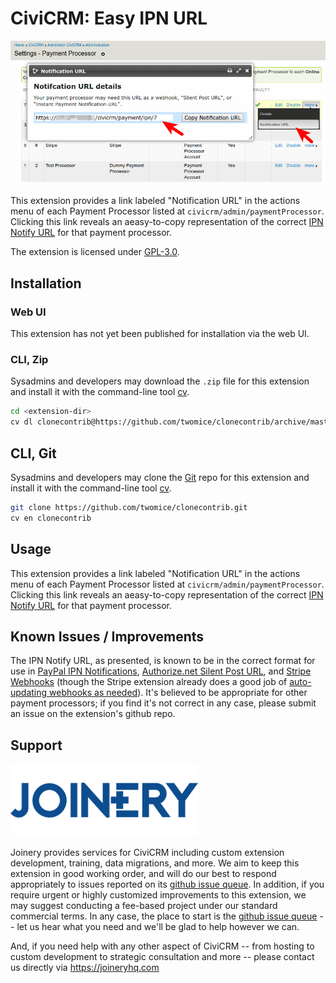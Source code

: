 # CiviCRM: Easy IPN URL

![Screenshot](/images/screenshot.png)

This extension provides a link labeled "Notification URL" in the actions menu of each Payment Processor listed at `civicrm/admin/paymentProcessor`. Clicking this link reveals an aeasy-to-copy representation of the correct [IPN Notify URL](https://docs.civicrm.org/sysadmin/en/latest/setup/payment-processors/recurring/#IPN%20notify%20URL) for that payment processor.

The extension is licensed under [GPL-3.0](LICENSE.txt).

## Installation

### Web UI

This extension has not yet been published for installation via the web UI.

### CLI, Zip

Sysadmins and developers may download the `.zip` file for this extension and
install it with the command-line tool [cv](https://github.com/civicrm/cv).

```bash
cd <extension-dir>
cv dl clonecontrib@https://github.com/twomice/clonecontrib/archive/master.zip
```

## CLI, Git

Sysadmins and developers may clone the [Git](https://en.wikipedia.org/wiki/Git) repo for this extension and
install it with the command-line tool [cv](https://github.com/civicrm/cv).

```bash
git clone https://github.com/twomice/clonecontrib.git
cv en clonecontrib
```

## Usage

This extension provides a link labeled "Notification URL" in the actions menu of each Payment Processor listed at `civicrm/admin/paymentProcessor`. Clicking this link reveals an aeasy-to-copy representation of the correct [IPN Notify URL](https://docs.civicrm.org/sysadmin/en/latest/setup/payment-processors/recurring/#IPN%20notify%20URL) for that payment processor.

## Known Issues / Improvements

The IPN Notify URL, as presented, is known to be in the correct format for use in [PayPal IPN Notifications](https://developer.paypal.com/docs/api-basics/notifications/ipn/IPNSetup/#setting-up-ipn-notifications-on-paypal), [Authorize.net Silent Post URL](https://support.authorize.net/s/article/Silent-Post-URL), and [Stripe Webhooks](https://docs.civicrm.org/stripe/en/latest/webhook/) (though the Stripe extension already does a good job of [auto-updating webhooks as needed](https://docs.civicrm.org/stripe/en/latest/webhook/)). It's believed to be appropriate for other payment processors; if you find it's not correct in any case, please submit an issue on the extension's github repo.

## Support
![screenshot](/images/joinery-logo.png)

Joinery provides services for CiviCRM including custom extension development, training, data migrations, and more. We aim to keep this extension in good working order, and will do our best to respond appropriately to issues reported on its [github issue queue](https://github.com/twomice/com.joineryhq.easyipn/issues). In addition, if you require urgent or highly customized improvements to this extension, we may suggest conducting a fee-based project under our standard commercial terms.  In any case, the place to start is the [github issue queue](https://github.com/twomice/com.joineryhq.easyipn/issues) -- let us hear what you need and we'll be glad to help however we can.

And, if you need help with any other aspect of CiviCRM -- from hosting to custom development to strategic consultation and more -- please contact us directly via https://joineryhq.com

